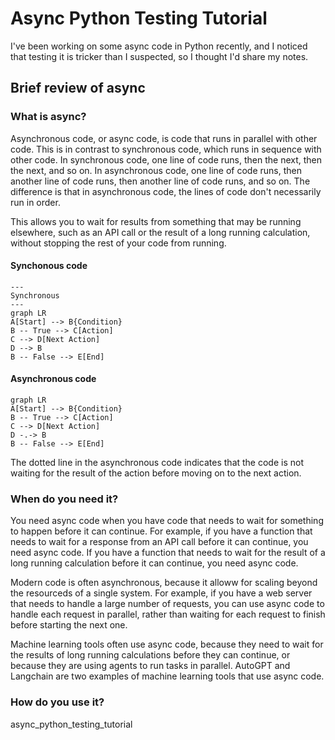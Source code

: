 # Async Python Testing Tutorial

I've been working on some async code in Python recently, and I noticed that testing it is tricker than I suspected, so I thought I'd share my notes.

## Brief review of async

### What is async?

Asynchronous code, or async code, is code that runs in parallel with other code.  This is in contrast to synchronous code, which runs in sequence with other code.  In synchronous code, one line of code runs, then the next, then the next, and so on.  In asynchronous code, one line of code runs, then another line of code runs, then another line of code runs, and so on.  The difference is that in asynchronous code, the lines of code don't necessarily run in order.

This allows you to wait for results from something that may be running elsewhere, such as an API call or the result of a long running calculation, without stopping the rest of your code from running.

#### Synchonous code


```mermaid
---
Synchronous
---
graph LR
A[Start] --> B{Condition}
B -- True --> C[Action]
C --> D[Next Action]
D --> B
B -- False --> E[End]
```

#### Asynchronous code

```mermaid
graph LR
A[Start] --> B{Condition}
B -- True --> C[Action]
C --> D[Next Action]
D -.-> B
B -- False --> E[End]
```

The dotted line in the asynchronous code indicates that the code is not waiting for the result of the action before moving on to the next action.


### When do you need it?

You need async code when you have code that needs to wait for something to happen before it can continue.  For example, if you have a function that needs to wait for a response from an API call before it can continue, you need async code.  If you have a function that needs to wait for the result of a long running calculation before it can continue, you need async code.

Modern code is often asynchronous, because it alloww for scaling beyond the resourceds of a single system. For example, if you have a web server that needs to handle a large number of requests, you can use async code to handle each request in parallel, rather than waiting for each request to finish before starting the next one.

Machine learning tools often use async code, because they need to wait for the results of long running calculations before they can continue, or because they are using agents to run tasks in parallel. AutoGPT and Langchain are two examples of machine learning tools that use async code.



### How do you use it?


async_python_testing_tutorial
